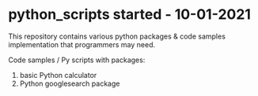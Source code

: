# python_scripts started - 10-01-2021
This repository contains various python packages & code samples implementation that programmers may need.

Code samples / Py scripts with packages:
  1. basic Python calculator
  2. Python googlesearch package  
